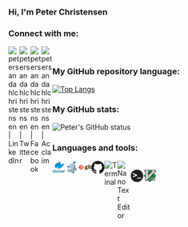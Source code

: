 ### Hi, I'm Peter Christensen

<!--
**PTRSC/aboutme** is a ✨ _special_ ✨ repository because its `README.md` (this file) appears on your GitHub profile.

Here are some ideas to get you started:

- 🔭 I’m currently working on ...
- 🌱 I’m currently learning ...
- 👯 I’m looking to collaborate on ...
- 🤔 I’m looking for help with ...
- 💬 Ask me about ...
- 📫 How to reach me: ...
- 😄 Pronouns: ...
- ⚡ Fun fact: ...

- I'm currently working on an [ElectronJS course][su0806]
- 2020 Goals: Finish a book with 150 trax puzzles
-->

### Connect with me:
[<img align="left" alt="petersandahlchristensen | LinkedIn" width="22px" src="https://cdn.jsdelivr.net/npm/simple-icons@v3/icons/linkedin.svg" />][linkedin]
[<img align="left" alt="petersandahlchristensen | Twitter" width="22px" src="https://cdn.jsdelivr.net/npm/simple-icons@v3/icons/twitter.svg" />][twitter]
[<img align="left" alt="petersandahlchristensen | Facebook" width="22px" src="https://cdn.jsdelivr.net/npm/simple-icons@3.6.1/icons/facebook.svg" />][facebook]
[<img align="left" alt="petersandahlchristensen | Acclaim" width="22px" src="https://www.humhub.com/marketplace/youracclaim/download-image" />][Acclaim]
<br />

### My GitHub repository language:
[![Top Langs](https://github-readme-stats.vercel.app/api/top-langs/?username=PTRSC&langs_count=10&layout=compact&custom_title=My%20GitHub%20repository%20language&card_width=445)](https://github.com/anuraghazra/github-readme-stats)
<br />
### My GitHub stats:
![Peter's GitHub status](https://github-readme-stats.vercel.app/api?username=PTRSC&theme=chartreuse-dark&hide_title=false&hide_rank=false&show_icons=true&include_all_commits=true&count_private=true&disable_animations=false&custom_title=My%20GitHub%20stats)
<br />

### Languages and tools:
<img align="left" alt="Docker" width="26px" src="https://raw.githubusercontent.com/github/explore/80688e429a7d4ef2fca1e82350fe8e3517d3494d/topics/docker/docker.png" />
<img align="left" alt="Docker Compose" width="26px" src="https://raw.githubusercontent.com/github/explore/92ad94b82139838b94e2fa7ffc8b461315d6a452/topics/docker-compose/docker-compose.png" />
<img align="left" alt="Git" width="26px" src="https://raw.githubusercontent.com/github/explore/80688e429a7d4ef2fca1e82350fe8e3517d3494d/topics/git/git.png" />
<img align="left" alt="GitHub" width="26px" src="https://raw.githubusercontent.com/github/explore/78df643247d429f6cc873026c0622819ad797942/topics/github/github.png" />
<img align="left" alt="Terminal" width="26px" src="https://upload.wikimedia.org/wikipedia/commons/6/6f/Octicons-terminal.svg" />
<img align="left" alt="Nano Text Editor" width="26px" src="https://upload.wikimedia.org/wikipedia/commons/8/8a/Gnu-nano.svg" />
<br />



<img align="left" alt="Terminal" width="26px" src="https://raw.githubusercontent.com/github/explore/80688e429a7d4ef2fca1e82350fe8e3517d3494d/topics/terminal/terminal.png" />
<img align="left" alt="Terminal" width="26px" src="https://raw.githubusercontent.com/github/explore/80688e429a7d4ef2fca1e82350fe8e3517d3494d/topics/vim/vim.png" />




[linkedin]: https://www.linkedin.com/in/petersandahlchristensen/
[twitter]: https://twitter.com/PeterSandahl
[facebook]: https://www.facebook.com/Peter.Christensen.PSC.Data/
[Acclaim]: https://www.youracclaim.com/users/peter-sandahl-christensen/
